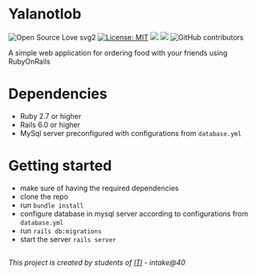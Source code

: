 # Yalanotlob
![Open Source Love svg2](https://badges.frapsoft.com/os/v2/open-source.svg?v=103)
[![License: MIT](https://img.shields.io/badge/License-MIT-yellow.svg)](https://github.com/atefhares/CrowdFunding-Web-App/blob/master/LICENSE)
![](https://img.shields.io/badge/Rails-6-brightgreen)
![](https://img.shields.io/badge/Ruby-2.7-red)
![GitHub contributors](https://img.shields.io/github/contributors/m-bassam94/yalanotlob-delivery-webapp)

A simple web application for ordering food with your friends using RubyOnRails


# Dependencies
- Ruby 2.7 or higher
- Rails 6.0 or higher
- MySql server preconfigured with configurations from `database.yml`

# Getting started
- make sure of having the required dependencies
- clone the repo
- run `bundle install `
- configure database in mysql server according to configurations from `database.yml`
- run `rails db:migrations`
- start the server `rails server`


##
_This project is created by students of [ITI](http://iti.gov.eg/) - intake@40_
